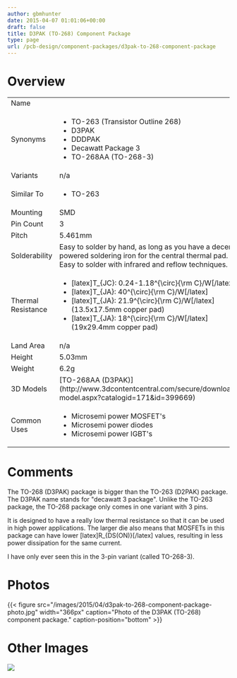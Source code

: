 ```yaml
---
author: gbmhunter
date: 2015-04-07 01:01:06+00:00
draft: false
title: D3PAK (TO-268) Component Package
type: page
url: /pcb-design/component-packages/d3pak-to-268-component-package
---
```


# Overview


<table >
<tbody >
<tr >

<td >Name
</td>

<td > 
</td>
</tr>
<tr >

<td >Synonyms
</td>

<td >



  * TO-263 (Transistor Outline 268)
  * D3PAK
  * DDDPAK
  * Decawatt Package 3
  * TO-268AA (TO-268-3)


</td>
</tr>
<tr >

<td >Variants
</td>

<td >n/a
</td>
</tr>
<tr >

<td >Similar To
</td>

<td >



  * TO-263


</td>
</tr>
<tr >

<td >Mounting
</td>

<td >SMD
</td>
</tr>
<tr >

<td >Pin Count
</td>

<td >3
</td>
</tr>
<tr >

<td >Pitch
</td>

<td >5.461mm
</td>
</tr>
<tr >

<td >Solderability
</td>

<td >Easy to solder by hand, as long as you have a decent powered soldering iron for the central thermal pad. Easy to solder with infrared and reflow techniques.
</td>
</tr>
<tr >

<td >Thermal Resistance
</td>

<td >



  * [latex]T_{JC}: 0.24-1.18^{\circ}{\rm C}/W[/latex]
  * [latex]T_{JA}: 40^{\circ}{\rm C}/W[/latex]
  * [latex]T_{JA}: 21.9^{\circ}{\rm C}/W[/latex] (13.5x17.5mm copper pad)
  * [latex]T_{JA}: 18^{\circ}{\rm C}/W[/latex] (19x29.4mm copper pad)


</td>
</tr>
<tr >

<td >Land Area
</td>

<td >n/a
</td>
</tr>
<tr >

<td >Height
</td>

<td >5.03mm
</td>
</tr>
<tr >

<td >Weight
</td>

<td >6.2g
</td>
</tr>
<tr >

<td >3D Models
</td>

<td >[TO-268AA (D3PAK)](http://www.3dcontentcentral.com/secure/download-model.aspx?catalogid=171&id=399669)
</td>
</tr>
<tr >

<td >Common Uses
</td>

<td >



  * Microsemi power MOSFET's
  * Microsemi power diodes
  * Microsemi power IGBT's


</td>
</tr>
</tbody>
</table>


# Comments




The TO-268 (D3PAK) package is bigger than the TO-263 (D2PAK) package. The D3PAK name stands for "decawatt 3 package". Unlike the TO-263 package, the TO-268 package only comes in one variant with 3 pins.




It is designed to have a really low thermal resistance so that it can be used in high power applications. The larger die also means that MOSFETs in this package can have lower [latex]R_{DS(ON)}[/latex] values, resulting in less power dissipation for the same current.




I have only ever seen this in the 3-pin variant (called TO-268-3).




# Photos


{{< figure src="/images/2015/04/d3pak-to-268-component-package-photo.jpg" width="366px" caption="Photo of the D3PAK (TO-268) component package." caption-position="bottom" >}}


# Other Images




![](http://blog.mbedded.ninja/nextgen-attach_to_post/preview/id--5173)





##  

